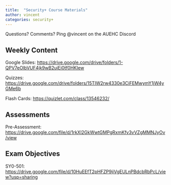 ```yaml
---
title:  "Security+ Course Materials"
author: vincent
categories: security+
---
```


Questions? Comments? Ping @vincent on the AUEHC Discord

Weekly Content
--
Google Slides: <https://drive.google.com/drive/folders/1-QPV7eOlbVUF4jk9wB2ujEi0tf0HKIew>

Quizzes: <https://drive.google.com/drive/folders/15TIW2rw4330e3CiFEMwymY1jW4yGMe6b>

Flash Cards: <https://quizlet.com/class/13546232/>

Assessments
--
Pre-Assessment: <https://drive.google.com/file/d/1rkXl2GkWwtGMPgRxmKfv3vVZgMMNJyOv/view>

Exam Objectives
--
SY0-501: <https://drive.google.com/file/d/10HuEEfT2pHFZP9jiVgEULnPBdcbRbPcL/view?usp=sharing>

